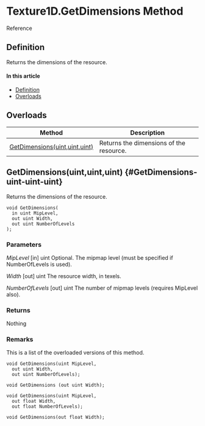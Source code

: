 # Texture1D.GetDimensions Method

Reference

## Definition

Returns the dimensions of the resource.

#### In this article

*  [Definition](#definition)
*  [Overloads](#overloads)

## Overloads

| Method | Description |
| ------ | ----------- |
| [GetDimensions(uint,uint,uint)](#GetDimensions-uint-uint-uint) | Returns the dimensions of the resource. |

## GetDimensions(uint,uint,uint) {#GetDimensions-uint-uint-uint}

Returns the dimensions of the resource.

```HLSL
void GetDimensions(
  in uint MipLevel,
  out uint Width,
  out uint NumberOfLevels
);
```

### Parameters
<i>MipLevel</i> [in] uint
Optional. The mipmap level (must be specified if NumberOfLevels is used).

<i>Width</i> [out] uint
The resource width, in texels.

<i>NumberOfLevels</i> [out] uint
The number of mipmap levels (requires MipLevel also).

### Returns
Nothing

### Remarks
This is a list of the overloaded versions of this method.

```HLSL
void GetDimensions(uint MipLevel, 
  out uint Width,
  out uint NumberOfLevels);

void GetDimensions (out uint Width);

void GetDimensions(uint MipLevel,
  out float Width,
  out float NumberOfLevels);

void GetDimensions(out float Width);
```